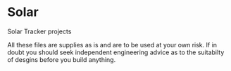 # Solar
Solar Tracker projects

All these files are supplies as is and are to be used at your own risk.
If in doubt you should seek independent engineering advice as to the suitabilty of desgins before you build anything.

